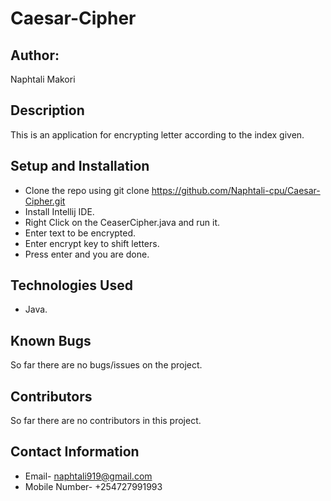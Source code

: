 # Caesar-Cipher
## Author:
Naphtali Makori

## Description
This is an application for encrypting letter according to the index given.

## Setup and Installation
* Clone the repo using git clone https://github.com/Naphtali-cpu/Caesar-Cipher.git
* Install Intellij IDE.
* Right Click on the CeaserCipher.java and run it.
* Enter text to be encrypted.
* Enter encrypt key to shift letters.
* Press enter and you are done.

## Technologies Used
* Java.

## Known Bugs
So far there are no bugs/issues on the project.

## Contributors
So far there are no contributors in this project.

## Contact Information
* Email- naphtali919@gmail.com
* Mobile Number- +254727991993
